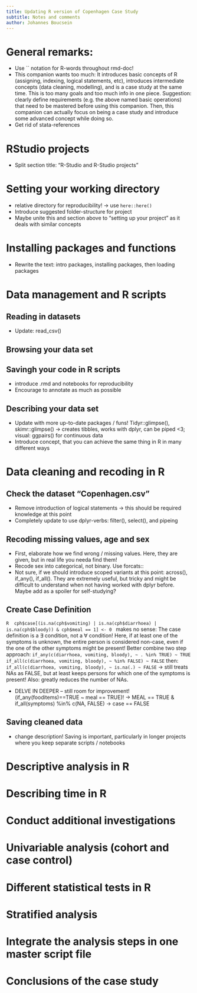 ```yaml
---
title: Updating R version of Copenhagen Case Study
subtitle: Notes and comments 
author: Johannes Boucsein
---
```



# General remarks:

*	Use `` notation for R-words throughout rmd-doc!
*	This companion wants too much: It introduces basic concepts of R (assigning, indexing, logical statements, etc), introduces intermediate concepts (data cleaning, modelling), and is a case study at the same time. This is too many goals and too much info in one piece. Suggestion: clearly define requirements (e.g. the above named basic operations) that need to be mastered before using this companion. Then, this companion can actually focus on being a case study and introduce some advanced concept while doing so. 
*	Get rid of stata-references

# RStudio projects

*	Split section title: “R-Studio and R-Studio projects”

# Setting your working directory

*	relative directory for reproducibility! -> use `here::here()`
*	Introduce suggested folder-structure for project
*	Maybe unite this and section above to “setting up your project” as it deals with similar concepts

# Installing packages and functions

*	Rewrite the text: intro packages, installing packages, then loading packages

# Data management and R scripts

## Reading in datasets

*	Update: read_csv()

## Browsing your data set

## Savingh your code in R scripts

*	introduce .rmd and notebooks for reproducibility
*	Encourage to annotate as much as possible

## Describing your data set

*	Update with more up-to-date packages / funs! Tidyr::glimpse(), skimr::glimpse() -> creates tibbles, works with dplyr, can be piped <3; visual: ggpairs() for continuous data
*	Introduce concept, that you can achieve the same thing in R in many different ways

# Data cleaning and recoding in R

## Check the dataset “Copenhagen.csv”

*	Remove introduction of logical statements -> this should be required knowledge at this point
*	Completely update to use dplyr-verbs: filter(), select(), and pipeing

## Recoding missing values, age and sex

*	First, elaborate how we find wrong / missing values. Here, they are given, but in real life you needa find them! 
*	Recode sex into categorical, not binary. Use forcats::
*	Not sure, if we should introduce scoped variants at this point: across(), if_any(), if_all(). They are extremely useful, but tricky and might be difficult to understand when not having worked with dplyr before. Maybe add as a spoiler for self-studying?

## Create Case Definition

`R	cph$case[(is.na(cph$vomiting) | is.na(cph$diarrhoea) | is.na(cph$bloody)) & cph$meal == 1] <- 0 `
makes no sense: The case definition is a ∃ condition, not a ∀ condition! Here, if at least one of the symptoms is unknown, the entire person is considered non-case, even if the one of the other symptoms might be present! Better combine two step approach:
`if_any(c(diarrhoea, vomiting, bloody), ~ . %in% TRUE) ~ TRUE`
`if_all(c(diarrhoea, vomiting, bloody), ~ %in% FALSE) ~ FALSE`
then:
`if_all(c(diarrhoea, vomiting, bloody), ~ is.na(.) ~ FALSE`
-> still treats NAs as FALSE, but at least keeps persons for which one of the symptoms is present! Also: greatly reduces the number of NAs.
* DELVE IN DEEPER – still room for improvement! (if_any(fooditems)==TRUE ~ meal == TRUE)! -> MEAL == TRUE & if_all(symptoms) %in% c(NA, FALSE) -> case == FALSE 

## Saving cleaned data

*	change description! Saving is important, particularly in longer projects where you keep separate scripts / notebooks

# Descriptive analysis in R

# Describing time in R

# Conduct additional investigations

# Univariable analysis (cohort and case control)

# Different statistical tests in R

# Stratified analysis

# Integrate the analysis steps in one master script file

# Conclusions of the case study
